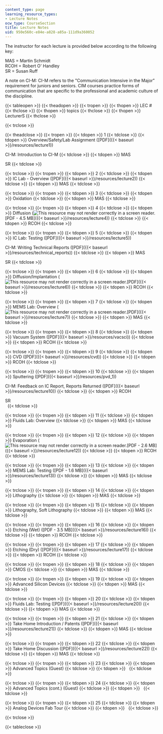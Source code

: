 ```yaml
---
content_type: page
learning_resource_types:
- Lecture Notes
ocw_type: CourseSection
title: Lecture Notes
uid: 950e560c-e84e-a828-a85a-111d9a360052
---
```


The instructor for each lecture is provided below according to the following key:

MAS = Martin Schmidt  
RCOH = Robert O' Handley  
SR = Susan Ruff

A note on CI-M: CI-M refers to the "Communication Intensive in the Major" requirement for juniors and seniors. CIM courses practice forms of communication that are specific to the professional and academic culture of the discipline.

{{< tableopen >}}
{{< theadopen >}}
{{< tropen >}}
{{< thopen >}}
LEC #
{{< thclose >}}
{{< thopen >}}
topics
{{< thclose >}}
{{< thopen >}}
LecturerS
{{< thclose >}}

{{< trclose >}}

{{< theadclose >}}
{{< tropen >}}
{{< tdopen >}}
1
{{< tdclose >}}
{{< tdopen >}}
Overview/Safety/Lab Assignment ([PDF]({{< baseurl >}}/resources/lecture1))  
  
CI-M: Introduction to CI-M
{{< tdclose >}}
{{< tdopen >}}
MAS  
  
SR
{{< tdclose >}}

{{< trclose >}}
{{< tropen >}}
{{< tdopen >}}
2
{{< tdclose >}}
{{< tdopen >}}
IC Lab - Overview ([PDF]({{< baseurl >}}/resources/lecture2))
{{< tdclose >}}
{{< tdopen >}}
MAS
{{< tdclose >}}

{{< trclose >}}
{{< tropen >}}
{{< tdopen >}}
3
{{< tdclose >}}
{{< tdopen >}}
Oxidation
{{< tdclose >}}
{{< tdopen >}}
MAS
{{< tdclose >}}

{{< trclose >}}
{{< tropen >}}
{{< tdopen >}}
4
{{< tdclose >}}
{{< tdopen >}}
Diffusion (![This resource may not render correctly in a screen reader.](/images/inacessible.gif)[PDF - 4.5 MB]({{< baseurl >}}/resources/lecture4))
{{< tdclose >}}
{{< tdopen >}}
RCOH
{{< tdclose >}}

{{< trclose >}}
{{< tropen >}}
{{< tdopen >}}
5
{{< tdclose >}}
{{< tdopen >}}
IC Lab: Testing ([PDF]({{< baseurl >}}/resources/lecture5))  
  
CI-M: Writing Technical Reports ([PDF]({{< baseurl >}}/resources/technical_reports))
{{< tdclose >}}
{{< tdopen >}}
MAS  
  
SR
{{< tdclose >}}

{{< trclose >}}
{{< tropen >}}
{{< tdopen >}}
6
{{< tdclose >}}
{{< tdopen >}}
Diffusion/Implantation (![This resource may not render correctly in a screen reader.](/images/inacessible.gif)[PDF]({{< baseurl >}}/resources/lecture6))
{{< tdclose >}}
{{< tdopen >}}
RCOH
{{< tdclose >}}

{{< trclose >}}
{{< tropen >}}
{{< tdopen >}}
7
{{< tdclose >}}
{{< tdopen >}}
MEMS Lab: Overview (![This resource may not render correctly in a screen reader.](/images/inacessible.gif)[PDF]({{< baseurl >}}/resources/lecture7))
{{< tdclose >}}
{{< tdopen >}}
MAS
{{< tdclose >}}

{{< trclose >}}
{{< tropen >}}
{{< tdopen >}}
8
{{< tdclose >}}
{{< tdopen >}}
Vacuum System ([PDF]({{< baseurl >}}/resources/vacsci))
{{< tdclose >}}
{{< tdopen >}}
RCOH
{{< tdclose >}}

{{< trclose >}}
{{< tropen >}}
{{< tdopen >}}
9
{{< tdclose >}}
{{< tdopen >}}
CVD ([PDF]({{< baseurl >}}/resources/cvd))
{{< tdclose >}}
{{< tdopen >}}
RCOH
{{< tdclose >}}

{{< trclose >}}
{{< tropen >}}
{{< tdopen >}}
10
{{< tdclose >}}
{{< tdopen >}}
Sputtering ([PDF]({{< baseurl >}}/resources/pvd_1))  
  
CI-M: Feedback on IC Report, Reports Returned ([PDF]({{< baseurl >}}/resources/lecture10))
{{< tdclose >}}
{{< tdopen >}}
RCOH  
  
SR  
 
{{< tdclose >}}

{{< trclose >}}
{{< tropen >}}
{{< tdopen >}}
11
{{< tdclose >}}
{{< tdopen >}}
Fluids Lab: Overview
{{< tdclose >}}
{{< tdopen >}}
MAS
{{< tdclose >}}

{{< trclose >}}
{{< tropen >}}
{{< tdopen >}}
12
{{< tdclose >}}
{{< tdopen >}}
Evaporation (![This resource may not render correctly in a screen reader.](/images/inacessible.gif)[PDF - 2.6 MB]({{< baseurl >}}/resources/lecture12))
{{< tdclose >}}
{{< tdopen >}}
RCOH
{{< tdclose >}}

{{< trclose >}}
{{< tropen >}}
{{< tdopen >}}
13
{{< tdclose >}}
{{< tdopen >}}
MEMS Lab: Testing ([PDF - 1.6 MB]({{< baseurl >}}/resources/lecture13))
{{< tdclose >}}
{{< tdopen >}}
MAS
{{< tdclose >}}

{{< trclose >}}
{{< tropen >}}
{{< tdopen >}}
14
{{< tdclose >}}
{{< tdopen >}}
Lithography
{{< tdclose >}}
{{< tdopen >}}
MAS
{{< tdclose >}}

{{< trclose >}}
{{< tropen >}}
{{< tdopen >}}
15
{{< tdclose >}}
{{< tdopen >}}
Lithography, Soft Lithography
{{< tdclose >}}
{{< tdopen >}}
MAS
{{< tdclose >}}

{{< trclose >}}
{{< tropen >}}
{{< tdopen >}}
16
{{< tdclose >}}
{{< tdopen >}}
Etching (Wet) ([PDF - 3.5 MB]({{< baseurl >}}/resources/lecture16))
{{< tdclose >}}
{{< tdopen >}}
RCOH
{{< tdclose >}}

{{< trclose >}}
{{< tropen >}}
{{< tdopen >}}
17
{{< tdclose >}}
{{< tdopen >}}
Etching (Dry) ([PDF]({{< baseurl >}}/resources/lecture17))
{{< tdclose >}}
{{< tdopen >}}
RCOH
{{< tdclose >}}

{{< trclose >}}
{{< tropen >}}
{{< tdopen >}}
18
{{< tdclose >}}
{{< tdopen >}}
CMOS
{{< tdclose >}}
{{< tdopen >}}
MAS
{{< tdclose >}}

{{< trclose >}}
{{< tropen >}}
{{< tdopen >}}
19
{{< tdclose >}}
{{< tdopen >}}
Advanced Silicon Devices
{{< tdclose >}}
{{< tdopen >}}
MAS
{{< tdclose >}}

{{< trclose >}}
{{< tropen >}}
{{< tdopen >}}
20
{{< tdclose >}}
{{< tdopen >}}
Fluids Lab: Testing ([PDF]({{< baseurl >}}/resources/lecture20))
{{< tdclose >}}
{{< tdopen >}}
MAS
{{< tdclose >}}

{{< trclose >}}
{{< tropen >}}
{{< tdopen >}}
21
{{< tdclose >}}
{{< tdopen >}}
Take Home Introduction / Patents ([PDF]({{< baseurl >}}/resources/lecture21))
{{< tdclose >}}
{{< tdopen >}}
MAS
{{< tdclose >}}

{{< trclose >}}
{{< tropen >}}
{{< tdopen >}}
22
{{< tdclose >}}
{{< tdopen >}}
Take Home Discussion ([PDF]({{< baseurl >}}/resources/lecture22))
{{< tdclose >}}
{{< tdopen >}}
MAS
{{< tdclose >}}

{{< trclose >}}
{{< tropen >}}
{{< tdopen >}}
23
{{< tdclose >}}
{{< tdopen >}}
Advanced Topics (Guest)
{{< tdclose >}}
{{< tdopen >}}
 
{{< tdclose >}}

{{< trclose >}}
{{< tropen >}}
{{< tdopen >}}
24
{{< tdclose >}}
{{< tdopen >}}
Advanced Topics (cont.) (Guest)
{{< tdclose >}}
{{< tdopen >}}
 
{{< tdclose >}}

{{< trclose >}}
{{< tropen >}}
{{< tdopen >}}
25
{{< tdclose >}}
{{< tdopen >}}
Analog Devices Fab Tour
{{< tdclose >}}
{{< tdopen >}}
 
{{< tdclose >}}

{{< trclose >}}

{{< tableclose >}}